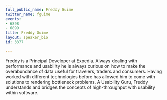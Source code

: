 ```yaml
---
full_public_name: Freddy Guime
twitter_name: fguime
events:
- 6898
- 6899
title: Freddy Guime
layout: speaker_bio
id: 3377

---
```

Freddy is a Principal Developer at Expedia. Always dealing with performance and usability he is always curious on how to make the overabundance of data useful for travelers, traders and consumers. Having worked with different technologies before has allowed him to come with solutions to rendering bottleneck problems. A Usability Guru, Freddy understands and bridges the concepts of high-throughput with usability within software.
